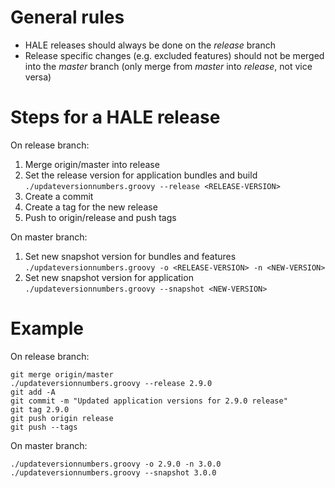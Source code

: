 General rules 
=============

* HALE releases should always be done on the *release* branch
* Release specific changes (e.g. excluded features) should not be merged into the *master* branch (only merge from *master* into *release*, not vice versa)

Steps for a HALE release
========================

On release branch:
 
1. Merge origin/master into release
2. Set the release version for application bundles and build
   `./updateversionnumbers.groovy --release <RELEASE-VERSION>`
3. Create a commit
4. Create a tag for the new release
5. Push to origin/release and push tags

On master branch:

1. Set new snapshot version for bundles and features
   `./updateversionnumbers.groovy -o <RELEASE-VERSION> -n <NEW-VERSION>`
2. Set new snapshot version for application
   `./updateversionnumbers.groovy --snapshot <NEW-VERSION>`

Example
=======

On release branch:

```
git merge origin/master
./updateversionnumbers.groovy --release 2.9.0
git add -A
git commit -m "Updated application versions for 2.9.0 release"
git tag 2.9.0
git push origin release
git push --tags
```

On master branch:

```
./updateversionnumbers.groovy -o 2.9.0 -n 3.0.0
./updateversionnumbers.groovy --snapshot 3.0.0
```
